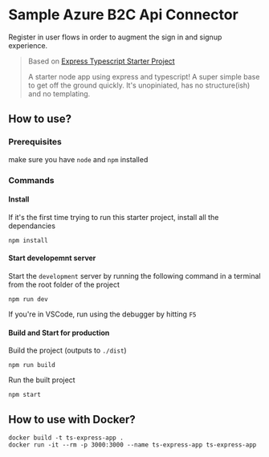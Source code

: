 
# Sample Azure B2C Api Connector

Register in user flows in order to augment the sign in and signup experience.


> Based on [Express Typescript Starter Project](https://github.com/mikecabana/express-ts-starter)
>
> A starter node app using express and typescript! A super simple base to get off the ground quickly. It's unopiniated, has no structure(ish) and no templating.

## How to use?

### Prerequisites 

make sure you have `node` and `npm` installed

### Commands

#### Install

If it's the first time trying to run this starter project, install all the dependancies 
~~~terminal
npm install
~~~

#### Start developemnt server

Start the `development` server by running the following command in a terminal from the root folder of the project 
~~~terminal
npm run dev
~~~

If you're in VSCode, run using the debugger by hitting `F5`

#### Build and Start for production

Build the project (outputs to `./dist`)
~~~terminal
npm run build
~~~

Run the built project
~~~terminal
npm start
~~~

## How to use with Docker?

~~~terminal
docker build -t ts-express-app .
docker run -it --rm -p 3000:3000 --name ts-express-app ts-express-app
~~~
